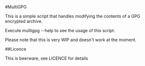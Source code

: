 #MultiGPG

This is a simple script that handles modifying the contents of a GPG encrypted archive.

Execute multigpg --help to see the usage of this script.

Please note that this is very WIP and doesn't work at the moment.

##Licence

This is beerware, see LICENCE for details
